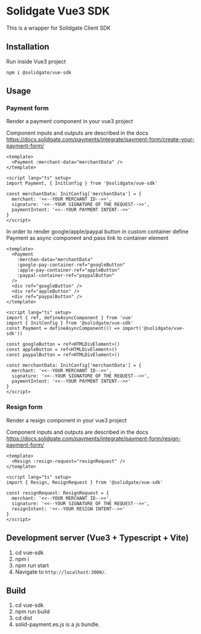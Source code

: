 # Solidgate Vue3 SDK

This is a wrapper for Solidgate Client SDK

## Installation

Run inside Vue3 project

```
npm i @solidgate/vue-sdk
``` 

## Usage

### Payment form

Render a payment component in your vue3 project

Component inputs and outputs are described in the docs 
https://docs.solidgate.com/payments/integrate/payment-form/create-your-payment-form/

```vue
<template>
  <Payment :merchant-data="merchantData" />
</template>

<script lang="ts" setup>
import Payment, { InitConfig } from '@solidgate/vue-sdk'

const merchantData: InitConfig['merchantData'] = {
  merchant: '<<--YOUR MERCHANT ID-->>',
  signature: '<<--YOUR SIGNATURE OF THE REQUEST-->>',
  paymentIntent: '<<--YOUR PAYMENT INTENT-->>'
}
</script>
```

In order to render google/apple/paypal button in custom container define Payment as async component and pass link to container element
```vue
<template>
  <Payment
    :merchan-data="merchantData"
    :google-pay-container-ref="googleButton"
    :apple-pay-container-ref="appleButton"
    :paypal-container-ref="paypalButton"
  />
  <div ref="googleButton" />
  <div ref="appleButton" />
  <div ref="paypalButton" />
</template>

<script lang="ts" setup>
import { ref, defineAsyncComponent } from 'vue'
import { InitConfig } from '@solidgate/vue-sdk'
const Payment = defineAsyncComponent(() => import('@solidgate/vue-sdk'))

const googleButton = ref<HTMLDivElement>()
const appleButton = ref<HTMLDivElement>()
const paypalButton = ref<HTMLDivElement>()

const merchantData: InitConfig['merchantData'] = {
  merchant: '<<--YOUR MERCHANT ID-->>',
  signature: '<<--YOUR SIGNATURE OF THE REQUEST-->>',
  paymentIntent: '<<--YOUR PAYMENT INTENT-->>'
}
</script>
```

### Resign form

Render a resign component in your vue3 project

Component inputs and outputs are described in the docs
https://docs.solidgate.com/payments/integrate/payment-form/resign-payment-form/

```vue
<template>
  <Resign :resign-request="resignRequest" />
</template>

<script lang="ts" setup>
import { Resign, ResignRequest } from '@solidgate/vue-sdk'

const resignRequest: ResignRequest = {
  merchant: '<<--YOUR MERCHANT ID-->>',
  signature: '<<--YOUR SIGNATURE OF THE REQUEST-->>',
  resignIntent: '<<--YOUR RESIGN INTENT-->>'
}
</script>
```

## Development server (Vue3 + Typescript + Vite)

1. cd vue-sdk
2. npm i
3. npm run start
4. Navigate to `http://localhost:3000/`. 

## Build

1. cd vue-sdk
2. npm run build
3. cd dist
4. solid-payment.es.js is a js bundle.


